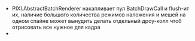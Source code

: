 - PIXI.AbstractBatchRenderer накапливает пул BatchDrawCall и flush-ит их, наличие большого количества режимов наложения и мешей на одном спайне может вынудить делать отдельный дроу-колл чтоб отрисовать все нужное для кадра
- 
